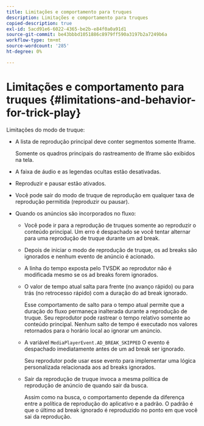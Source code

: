 ```yaml
---
title: Limitações e comportamento para truques
description: Limitações e comportamento para truques
copied-description: true
exl-id: 5acd91e6-6022-4365-be2b-e84f0a0a91d1
source-git-commit: be43bbbd1051886c8979ff590a3197b2a7249b6a
workflow-type: tm+mt
source-wordcount: '285'
ht-degree: 0%

---
```


# Limitações e comportamento para truques {#limitations-and-behavior-for-trick-play}

<!--<a id="section_2BC43539C5C142E085D06A7E35C76726"></a>-->

Limitações do modo de truque:

* A lista de reprodução principal deve conter segmentos somente Iframe.

   Somente os quadros principais do rastreamento de Iframe são exibidos na tela.
* A faixa de áudio e as legendas ocultas estão desativadas.
* Reproduzir e pausar estão ativados.
* Você pode sair do modo de truque de reprodução em qualquer taxa de reprodução permitida (reproduzir ou pausar).
* Quando os anúncios são incorporados no fluxo:

   * Você pode ir para a reprodução de truques somente ao reproduzir o conteúdo principal. Um erro é despachado se você tentar alternar para uma reprodução de truque durante um ad break.
   * Depois de iniciar o modo de reprodução de truque, os ad breaks são ignorados e nenhum evento de anúncio é acionado.
   * A linha do tempo exposta pelo TVSDK ao reprodutor não é modificada mesmo se os ad breaks forem ignorados.
   * O valor de tempo atual salta para frente (no avanço rápido) ou para trás (no retrocesso rápido) com a duração do ad break ignorado.

      Esse comportamento de salto para o tempo atual permite que a duração do fluxo permaneça inalterada durante a reprodução de truque. Seu reprodutor pode rastrear o tempo relativo somente ao conteúdo principal. Nenhum salto de tempo é executado nos valores retornados para o horário local ao ignorar um anúncio.
   * A variável `MediaPlayerEvent.AD_BREAK_SKIPPED` O evento é despachado imediatamente antes de um ad break ser ignorado.

      Seu reprodutor pode usar esse evento para implementar uma lógica personalizada relacionada aos ad breaks ignorados.

   * Sair da reprodução de truque invoca a mesma política de reprodução de anúncio de quando sair da busca.

      Assim como na busca, o comportamento depende da diferença entre a política de reprodução do aplicativo e a padrão. O padrão é que o último ad break ignorado é reproduzido no ponto em que você sai da reprodução.
